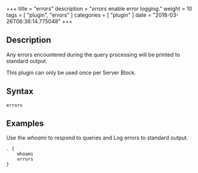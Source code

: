 +++
title = "errors"
description = "*errors* enable error logging."
weight = 10
tags = [ "plugin", "errors" ]
categories = [ "plugin" ]
date = "2018-03-26T06:36:14.775048"
+++

## Description

Any errors encountered during the query processing will be printed to standard output.

This plugin can only be used once per Server Block.

## Syntax

~~~
errors
~~~

## Examples

Use the *whoami* to respond to queries and Log errors to standard output.

~~~ corefile
. {
    whoami
    errors
}
~~~
